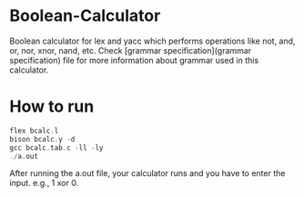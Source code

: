 # Boolean-Calculator

Boolean calculator for lex and yacc which performs operations like not, and, or, nor, xnor, nand, etc.
Check [grammar specification](grammar specification) file for more information about grammar used in this calculator.

# How to run 

 ```C
 flex bcalc.l
 bison bcalc.y -d
 gcc bcalc.tab.c -ll -ly
 ./a.out 
 ```
 After running the a.out file, your calculator runs and you have to enter the input. e.g., 1 xor 0.


